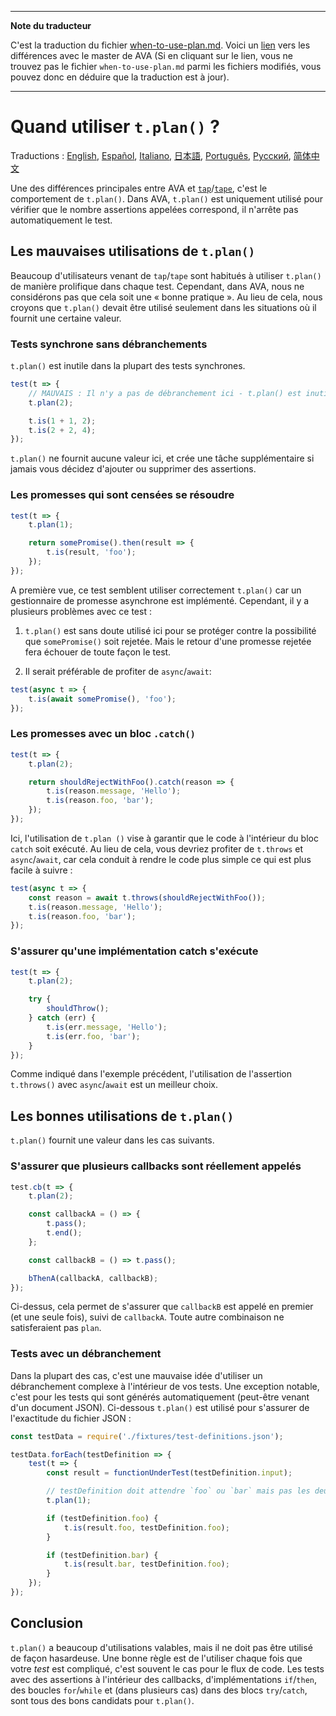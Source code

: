 ___
**Note du traducteur**

C'est la traduction du fichier [when-to-use-plan.md](https://github.com/avajs/ava/blob/master/docs/recipes/when-to-use-plan.md). Voici un [lien](https://github.com/avajs/ava/compare/47f08e09558e808ddfc017b7fe10405f1a8372c4...master#diff-0c25d982e94d600cb6b8e438a0e67169) vers les différences avec le master de AVA (Si en cliquant sur le lien, vous ne trouvez pas le fichier `when-to-use-plan.md` parmi les fichiers modifiés, vous pouvez donc en déduire que la traduction est à jour).
___
# Quand utiliser `t.plan()` ?

Traductions : [English](https://github.com/avajs/ava/blob/master/docs/recipes/when-to-use-plan.md), [Español](https://github.com/avajs/ava-docs/blob/master/es_ES/docs/recipes/when-to-use-plan.md), [Italiano](https://github.com/avajs/ava-docs/blob/master/it_IT/recipes/when-to-use-plan.md),  [日本語](https://github.com/avajs/ava-docs/blob/master/ja_JP/docs/recipes/when-to-use-plan.md),  [Português](https://github.com/avajs/ava-docs/blob/master/pt_BR/docs/recipes/when-to-use-plan.md), [Русский](https://github.com/avajs/ava-docs/blob/master/ru_RU/docs/recipes/when-to-use-plan.md), [简体中文](https://github.com/avajs/ava-docs/blob/master/zh_CN/docs/recipes/when-to-use-plan.md)

Une des différences principales entre AVA et [`tap`](https://github.com/tapjs/node-tap)/[`tape`](https://github.com/substack/tape), c'est le comportement de `t.plan()`. Dans AVA, `t.plan()` est uniquement utilisé pour vérifier que le nombre assertions appelées correspond, il n'arrête pas automatiquement le test.

## Les mauvaises utilisations de `t.plan()`

Beaucoup d'utilisateurs venant de `tap`/`tape` sont habitués à utiliser `t.plan()` de manière prolifique dans chaque test. Cependant, dans AVA, nous ne considérons pas que cela soit une « bonne pratique ». Au lieu de cela, nous croyons que `t.plan()` devait être utilisé seulement dans les situations où il fournit une certaine valeur.

### Tests synchrone sans débranchements

`t.plan()` est inutile dans la plupart des tests synchrones.

```js
test(t => {
	// MAUVAIS : Il n'y a pas de débranchement ici - t.plan() est inutile
	t.plan(2);

	t.is(1 + 1, 2);
	t.is(2 + 2, 4);
});
```

`t.plan()` ne fournit aucune valeur ici, et crée une tâche supplémentaire si jamais vous décidez d'ajouter ou supprimer des assertions.

### Les promesses qui sont censées se résoudre

```js
test(t => {
	t.plan(1);

	return somePromise().then(result => {
		t.is(result, 'foo');
	});
});
```

A première vue, ce test semblent utiliser correctement `t.plan()` car un gestionnaire de promesse asynchrone est implémenté. Cependant, il y a plusieurs problèmes avec ce test :

1. `t.plan()` est sans doute utilisé ici pour se protéger contre la possibilité que `somePromise()` soit rejetée.  Mais le retour d'une promesse rejetée fera échouer de toute façon le test.

2. Il serait préférable de profiter de `async`/`await`:

```js
test(async t => {
	t.is(await somePromise(), 'foo');
});
```

### Les promesses avec un bloc `.catch()`

```js
test(t => {
	t.plan(2);

	return shouldRejectWithFoo().catch(reason => {
		t.is(reason.message, 'Hello');
		t.is(reason.foo, 'bar');
	});
});
```

Ici, l'utilisation de `t.plan ()` vise à garantir que le code à l'intérieur du bloc `catch` soit exécuté.
Au lieu de cela, vous devriez profiter de `t.throws` et `async`/`await`, car cela conduit à rendre le code plus simple ce qui est plus facile à suivre :

```js
test(async t => {
	const reason = await t.throws(shouldRejectWithFoo());
	t.is(reason.message, 'Hello');
	t.is(reason.foo, 'bar');
});
```

### S'assurer qu'une implémentation catch s'exécute

```js
test(t => {
	t.plan(2);

	try {
		shouldThrow();
	} catch (err) {
		t.is(err.message, 'Hello');
		t.is(err.foo, 'bar');
	}
});
```

Comme indiqué dans l'exemple précédent, l'utilisation de l'assertion `t.throws()` avec `async`/`await` est un meilleur choix.

## Les bonnes utilisations de `t.plan()`

`t.plan()` fournit une valeur dans les cas suivants.

### S'assurer que plusieurs callbacks sont réellement appelés

```js
test.cb(t => {
	t.plan(2);

	const callbackA = () => {
		t.pass();
		t.end();
	};

	const callbackB = () => t.pass();

	bThenA(callbackA, callbackB);
});
```

Ci-dessus, cela permet de s'assurer que `callbackB` est appelé en premier (et une seule fois), suivi de `callbackA`. Toute autre combinaison ne satisferaient pas `plan`.

### Tests avec un débranchement

Dans la plupart des cas, c'est une mauvaise idée d'utiliser un débranchement complexe à l'intérieur de vos tests. Une exception notable, c'est pour les tests qui sont générés automatiquement (peut-être venant d'un document JSON). Ci-dessous `t.plan()` est utilisé pour s'assurer de l'exactitude du fichier JSON :

```js
const testData = require('./fixtures/test-definitions.json');

testData.forEach(testDefinition => {
	test(t => {
		const result = functionUnderTest(testDefinition.input);

		// testDefinition doit attendre `foo` ou `bar` mais pas les deux
		t.plan(1);

		if (testDefinition.foo) {
			t.is(result.foo, testDefinition.foo);
		}

		if (testDefinition.bar) {
			t.is(result.bar, testDefinition.foo);
		}
	});
});
```

## Conclusion

`t.plan()` a beaucoup d'utilisations valables, mais il ne doit pas être utilisé de façon hasardeuse. Une bonne règle est de l'utiliser chaque fois que votre *test* est compliqué, c'est souvent le cas pour le flux de code. Les tests avec des assertions à l'intérieur des callbacks, d'implémentations `if`/`then`, des boucles `for`/`while` et (dans plusieurs cas) dans des blocs `try`/`catch`, sont tous des bons candidats pour `t.plan()`.
